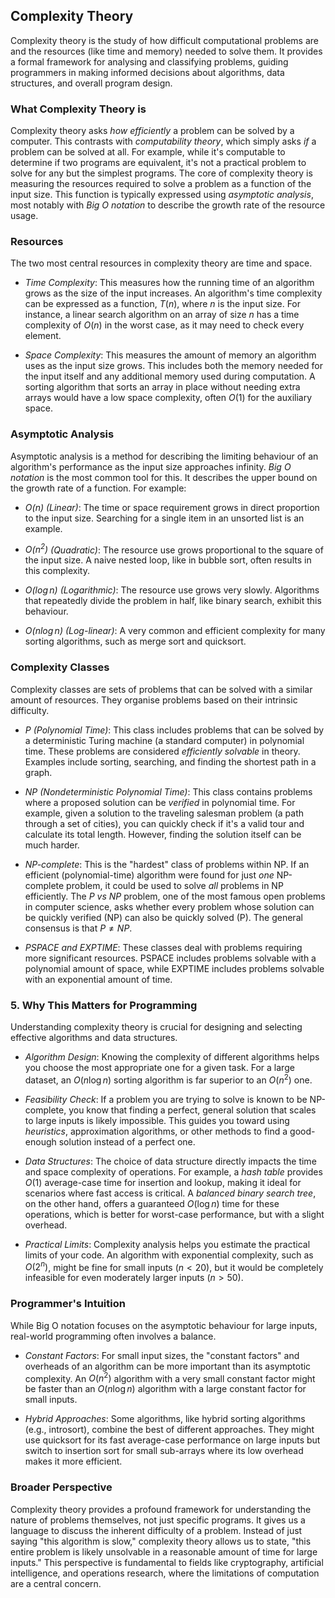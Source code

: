 
## Complexity Theory

Complexity theory is the study of how difficult computational problems are and the resources
(like time and memory) needed to solve them. It provides a formal framework for analysing and
classifying problems, guiding programmers in making informed decisions about algorithms, data
structures, and overall program design.



### What Complexity Theory is

Complexity theory asks *how efficiently* a problem can be solved by a computer. This contrasts
with *computability theory*, which simply asks *if* a problem can be solved at all. For example,
while it's computable to determine if two programs are equivalent, it's not a practical problem
to solve for any but the simplest programs. The core of complexity theory is measuring the
resources required to solve a problem as a function of the input size. This function is typically
expressed using *asymptotic analysis*, most notably with *Big O notation* to describe the growth
rate of the resource usage.



### Resources

The two most central resources in complexity theory are time and space.

* *Time Complexity*: This measures how the running time of an algorithm grows as the size of the
  input increases. An algorithm's time complexity can be expressed as a function, $T(n)$, where
  $n$ is the input size. For instance, a linear search algorithm on an array of size $n$ has a
  time complexity of $O(n)$ in the worst case, as it may need to check every element.

* *Space Complexity*: This measures the amount of memory an algorithm uses as the input size
  grows. This includes both the memory needed for the input itself and any additional memory
  used during computation. A sorting algorithm that sorts an array in place without needing
  extra arrays would have a low space complexity, often $O(1)$ for the auxiliary space.



### Asymptotic Analysis

Asymptotic analysis is a method for describing the limiting behaviour of an algorithm's
performance as the input size approaches infinity. *Big O notation* is the most common
tool for this. It describes the upper bound on the growth rate of a function.
For example:

* *$O(n)$ (Linear)*: The time or space requirement grows in direct proportion to the input
  size. Searching for a single item in an unsorted list is an example.

* *$O(n^2)$ (Quadratic)*: The resource use grows proportional to the square of the input
  size. A naive nested loop, like in bubble sort, often results in this complexity.

* *$O(\log n)$ (Logarithmic)*: The resource use grows very slowly. Algorithms that
  repeatedly divide the problem in half, like binary search, exhibit this behaviour.

* *$O(n \log n)$ (Log-linear)*: A very common and efficient complexity for many sorting
  algorithms, such as merge sort and quicksort.



### Complexity Classes

Complexity classes are sets of problems that can be solved with a similar amount of resources.
They organise problems based on their intrinsic difficulty.

* *P (Polynomial Time)*: This class includes problems that can be solved by a deterministic
  Turing machine (a standard computer) in polynomial time. These problems are considered
  *efficiently solvable* in theory. Examples include sorting, searching, and finding the
  shortest path in a graph.

* *NP (Nondeterministic Polynomial Time)*: This class contains problems where a proposed solution
  can be *verified* in polynomial time. For example, given a solution to the traveling salesman
  problem (a path through a set of cities), you can quickly check if it's a valid tour and
  calculate its total length. However, finding the solution itself can be much harder.

* *NP-complete*: This is the "hardest" class of problems within NP. If an efficient
  (polynomial-time) algorithm were found for just *one* NP-complete problem, it could be
  used to solve *all* problems in NP efficiently. The *P vs NP* problem, one of the most
  famous open problems in computer science, asks whether every problem whose solution
  can be quickly verified (NP) can also be quickly solved (P). The general consensus
  is that $P \neq NP$.

* *PSPACE and EXPTIME*: These classes deal with problems requiring more significant
  resources. PSPACE includes problems solvable with a polynomial amount of space, while
  EXPTIME includes problems solvable with an exponential amount of time.



### 5. Why This Matters for Programming

Understanding complexity theory is crucial for designing and selecting effective
algorithms and data structures.

* *Algorithm Design*: Knowing the complexity of different algorithms helps you choose
  the most appropriate one for a given task. For a large dataset, an $O(n \log n)$
  sorting algorithm is far superior to an $O(n^2)$ one.

* *Feasibility Check*: If a problem you are trying to solve is known to be NP-complete,
  you know that finding a perfect, general solution that scales to large inputs is
  likely impossible. This guides you toward using *heuristics*, approximation algorithms,
  or other methods to find a good-enough solution instead of a perfect one.

* *Data Structures*: The choice of data structure directly impacts the time and space
  complexity of operations. For example, a *hash table* provides $O(1)$ average-case
  time for insertion and lookup, making it ideal for scenarios where fast access is
  critical. A *balanced binary search tree*, on the other hand, offers a guaranteed
  $O(\log n)$ time for these operations, which is better for worst-case performance,
  but with a slight overhead.

* *Practical Limits*: Complexity analysis helps you estimate the practical limits of
  your code. An algorithm with exponential complexity, such as $O(2^n)$, might be fine
  for small inputs ($n < 20$), but it would be completely infeasible for even moderately
  larger inputs ($n > 50$).



### Programmer's Intuition

While Big O notation focuses on the asymptotic behaviour for large inputs, real-world
programming often involves a balance.

* *Constant Factors*: For small input sizes, the "constant factors" and overheads of an
  algorithm can be more important than its asymptotic complexity. An $O(n^2)$ algorithm
  with a very small constant factor might be faster than an $O(n \log n)$ algorithm with
  a large constant factor for small inputs.

* *Hybrid Approaches*: Some algorithms, like hybrid sorting algorithms (e.g., introsort),
  combine the best of different approaches. They might use quicksort for its fast
  average-case performance on large inputs but switch to insertion sort for small sub-arrays
  where its low overhead makes it more efficient.



### Broader Perspective

Complexity theory provides a profound framework for understanding the nature of problems
themselves, not just specific programs. It gives us a language to discuss the inherent
difficulty of a problem. Instead of just saying "this algorithm is slow," complexity theory
allows us to state, "this entire problem is likely unsolvable in a reasonable amount of
time for large inputs." This perspective is fundamental to fields like cryptography,
artificial intelligence, and operations research, where the limitations of computation
are a central concern.

